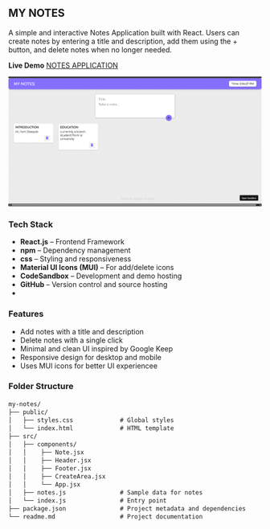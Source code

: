 ##  MY NOTES 
A simple and interactive Notes Application built with React. Users can create notes by entering a title and description, add them using the + button, and delete notes when no longer needed.

**Live Demo** [NOTES APPLICATION](https://yzsnkz.csb.app/)

![Notes ScreenShot](https://github.com/DEEPAK-RAMGIRI/React/blob/main/original-notes/NOTES.png)

### Tech Stack

- **React.js** – Frontend Framework    
- **npm** – Dependency management  
- **css** – Styling and responsiveness
- **Material UI Icons (MUI)** – For add/delete icons
- **CodeSandbox** – Development and demo hosting
- **GitHub** – Version control and source hosting
- 

### Features

-  Add notes with a title and description
- Delete notes with a single click
- Minimal and clean UI inspired by Google Keep
- Responsive design for desktop and mobile
- Uses MUI icons for better UI experiencee

###  Folder Structure

``` 
my-notes/
├── public/
│   ├── styles.css             # Global styles
│   └── index.html             # HTML template
├── src/
│   ├── components/
│   │    ├── Note.jsx
│   │    ├── Header.jsx
│   │    ├── Footer.jsx
│   │    ├── CreateArea.jsx
│   │    └── App.jsx
│   ├── notes.js               # Sample data for notes
│   └── index.js               # Entry point
├── package.json               # Project metadata and dependencies
└── readme.md                  # Project documentation
```
